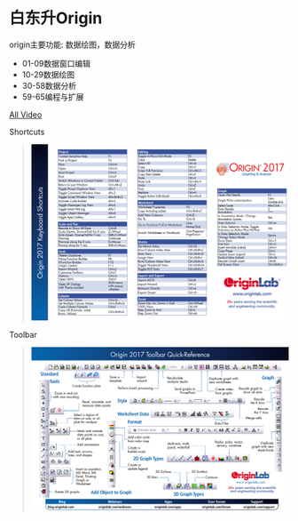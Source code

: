 # 白东升Origin

origin主要功能: 数据绘图，数据分析
- 01-09数据窗口编辑
- 10-29数据绘图
- 30-58数据分析
- 59-65编程与扩展

[All Video](http://www.bilibili.com/video/av6372037/?from=search&seid=10655275167750123006)

Shortcuts
> ![](res/keyboardShortcuts.png)

Toolbar
> ![](res/toolbarRef.png)